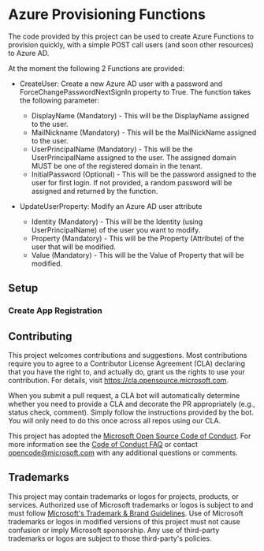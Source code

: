 # Azure Provisioning Functions

The code provided by this project can be used to create Azure Functions to provision quickly, with a simple POST call users (and soon other resources) to Azure AD.

At the moment the following 2 Functions are provided:
- CreateUser: Create a new Azure AD user with a password and ForceChangePasswordNextSignIn property to True. The function takes the following parameter:
	- DisplayName (Mandatory) - This will be the DisplayName assigned to the user.
	- MailNickname (Mandatory) - This will be the MailNickName assigned to the user.
	- UserPrincipalName (Mandatory) - This will be the UserPrincipalName assigned to the user. The assigned domain MUST be one of the registered domain in the tenant.
	- InitialPassword (Optional) - This will be the password assigned to the user for first login. If not provided, a random password will be assigned and returned by the function.

- UpdateUserProperty: Modify an Azure AD user attribute
	- Identity (Mandatory) - This will be the Identity (using UserPrincipalName) of the user you want to modify.
	- Property (Mandatory) - This will be the Property (Attribute) of the user that will be modified.
	- Value (Mandatory) - This will be the Value of Property that will be modified.


## Setup
### Create App Registration



## Contributing

This project welcomes contributions and suggestions.  Most contributions require you to agree to a
Contributor License Agreement (CLA) declaring that you have the right to, and actually do, grant us
the rights to use your contribution. For details, visit https://cla.opensource.microsoft.com.

When you submit a pull request, a CLA bot will automatically determine whether you need to provide
a CLA and decorate the PR appropriately (e.g., status check, comment). Simply follow the instructions
provided by the bot. You will only need to do this once across all repos using our CLA.

This project has adopted the [Microsoft Open Source Code of Conduct](https://opensource.microsoft.com/codeofconduct/).
For more information see the [Code of Conduct FAQ](https://opensource.microsoft.com/codeofconduct/faq/) or
contact [opencode@microsoft.com](mailto:opencode@microsoft.com) with any additional questions or comments.

## Trademarks

This project may contain trademarks or logos for projects, products, or services. Authorized use of Microsoft 
trademarks or logos is subject to and must follow 
[Microsoft's Trademark & Brand Guidelines](https://www.microsoft.com/en-us/legal/intellectualproperty/trademarks/usage/general).
Use of Microsoft trademarks or logos in modified versions of this project must not cause confusion or imply Microsoft sponsorship.
Any use of third-party trademarks or logos are subject to those third-party's policies.
